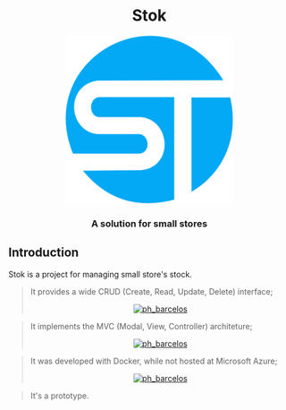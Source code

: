<h1 align="center">Stok</h1>
 <div align="center">
  <img src="/Resources/stocklogo2.png" alt="this slowpoke moves"  width=300/>
  <h3>A solution for small stores</h3>
</div>

## Introduction

Stok is a project for managing small store's stock.

> It provides a wide CRUD (Create, Read, Update, Delete) interface; <div align="center">
 <a href="https://twitter.com/ph_barcelos" target="blank"><img src="/Resources/home.gif" alt="ph_barcelos" /></a></p>
 </div>
 
> It implements the MVC (Modal, View, Controller) architeture; <div align="center">
 <a href="https://twitter.com/ph_barcelos" target="blank"><img src="/Resources/home.gif" alt="ph_barcelos" /></a></p>
 </div>
 
> It was developed with Docker, while not hosted at Microsoft Azure; <div align="center">
 <a href="https://twitter.com/ph_barcelos" target="blank"><img src="/Resources/docker.gif" alt="ph_barcelos" /></a></p>
 </div>
 

> It's a prototype.
